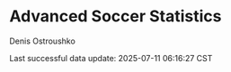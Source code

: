 # Advanced Soccer Statistics
Denis Ostroushko

<!-- gfm -->

Last successful data update: 2025-07-11 06:16:27 CST
